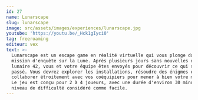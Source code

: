 ```yaml
---
id: 27
name: Lunarscape
slug: lunarscape
image: src/assets/images/experiences/lunarscape.jpg
youtube: 'https://youtu.be/_Hck1gIyci0'
tag: freeroaming
editeur: vex
text: >-
  Lunarscape est un escape game en réalité virtuelle qui vous plonge dans une
  mission d'enquête sur la Lune. Après plusieurs jours sans nouvelles de la base
  lunaire 42, vous et votre équipe êtes envoyés pour découvrir ce qui s'y est
  passé. Vous devrez explorer les installations, résoudre des énigmes et
  collaborer étroitement avec vos coéquipiers pour mener à bien votre mission.
  Le jeu est conçu pour 2 à 4 joueurs, avec une durée d'environ 30 minutes et un
  niveau de difficulté considéré comme facile.
---
```


